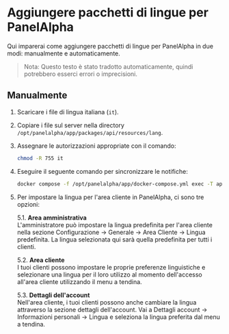 # Aggiungere pacchetti di lingue per PanelAlpha

Qui imparerai come aggiungere pacchetti di lingue per PanelAlpha in due modi: manualmente e automaticamente.

> Nota: Questo testo è stato tradotto automaticamente, quindi potrebbero esserci errori o imprecisioni.

## Manualmente

1. Scaricare i file di lingua italiana (`it`).
2. Copiare i file sul server nella directory `/opt/panelalpha/app/packages/api/resources/lang`.
3. Assegnare le autorizzazioni appropriate con il comando:
   ```sh
   chmod -R 755 it
   ```
4. Eseguire il seguente comando per sincronizzare le notifiche:
    ```sh
    docker compose -f /opt/panelalpha/app/docker-compose.yml exec -T api php artisan notifications:sync
    ```
5. Per impostare la lingua per l'area cliente in PanelAlpha, ci sono tre opzioni:

    5.1. <b>Area amministrativa</b> <br> L'amministratore può impostare la lingua predefinita per l'area cliente nella sezione Configurazione → Generale → Area Cliente → Lingua predefinita. La lingua selezionata qui sarà quella predefinita per tutti i clienti.

    5.2. <b>Area cliente</b> <br> I tuoi clienti possono impostare le proprie preferenze linguistiche e selezionare una lingua per il loro utilizzo al momento dell'accesso all'area cliente utilizzando il menu a tendina.

    5.3. <b>Dettagli dell'account</b> <br> Nell'area cliente, i tuoi clienti possono anche cambiare la lingua attraverso la sezione dettagli dell'account. Vai a Dettagli account → Informazioni personali → Lingua e seleziona la lingua preferita dal menu a tendina.
